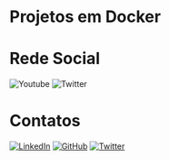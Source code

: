 Projetos em Docker
==================

# Rede Social

![Youtube](https://img.shields.io/youtube/channel/subscribers/UCXS1xLbEwr12d97UyIEw6_w?style=social)
![Twitter](https://img.shields.io/twitter/follow/kelseysantos?style=social)

# Contatos

[![LinkedIn](https://img.shields.io/badge/linkedin-%230077B5.svg?style=for-the-badge&logo=linkedin&logoColor=white)](https://www.linkedin.com/in/kelseysantos/)
[![GitHub](https://img.shields.io/badge/github-%23121011.svg?style=for-the-badge&logo=github&logoColor=white)](https://github.com/kelseysantos)
[![Twitter](https://img.shields.io/badge/<handle>-%231DA1F2.svg?style=for-the-badge&logo=Twitter&logoColor=white)](https://twitter.com/kelseysantos)
